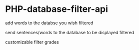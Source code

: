 # PHP-database-filter-api

add words to the databse you wish filtered

send sentences/words to the database to be displayed filtered

customizable filter grades
